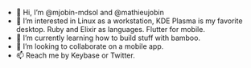 - 👋 Hi, I’m @mjobin-mdsol and @mathieujobin
- 👀 I’m interested in Linux as a workstation, KDE Plasma is my favorite desktop. Ruby and Elixir as languages. Flutter for mobile.
- 🌱 I’m currently learning how to build stuff with bamboo.
- 💞️ I’m looking to collaborate on a mobile app.
- 📫 Reach me by Keybase or Twitter.

<!---
mjobin-mdsol/mjobin-mdsol is a ✨ special ✨ repository because its `README.md` (this file) appears on your GitHub profile.
You can click the Preview link to take a look at your changes.
--->
